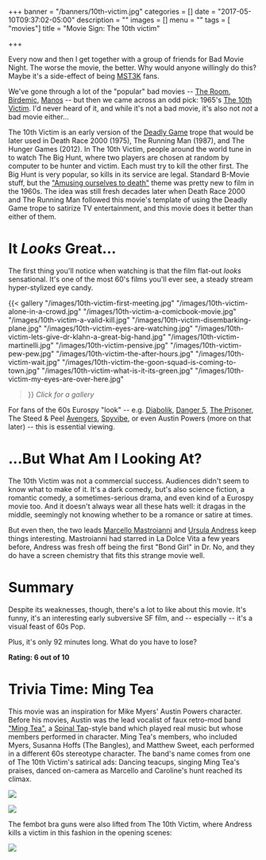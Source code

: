 +++
banner = "/banners/10th-victim.jpg"
categories = []
date = "2017-05-10T09:37:02-05:00"
description = ""
images = []
menu = ""
tags = [ "movies"]
title = "Movie Sign: The 10th victim"

+++

Every now and then I get together with a group of friends for Bad Movie Night. The worse the movie, the better. Why would anyone willingly do this? Maybe it's a side-effect of being [MST3K](https://en.wikipedia.org/wiki/Mystery_Science_Theater_3000) fans.

We've gone through a lot of the "popular" bad movies -- [The Room](https://en.wikipedia.org/wiki/The_Room_(film)), [Birdemic](https://en.wikipedia.org/wiki/Birdemic:_Shock_and_Terror), [Manos](https://en.wikipedia.org/wiki/Manos:_The_Hands_of_Fate) -- but then we came across an odd pick: 1965's [The 10th Victim](https://en.wikipedia.org/wiki/The_10th_Victim). I'd never heard of it, and while it's not a bad movie, it's also not *not* a bad movie either...

The 10th Victim is an early version of the [Deadly Game](http://tvtropes.org/pmwiki/pmwiki.php/Main/DeadlyGame) trope that would be later used in Death Race 2000 (1975), The Running Man (1987), and The Hunger Games (2012). In The 10th Victim, people around the world tune in to watch The Big Hunt, where two players are chosen at random by computer to be hunter and victim. Each must try to kill the other first. The Big Hunt is very popular, so kills in its service are legal. Standard B-Movie stuff, but the ["Amusing ourselves to death"](https://en.wikipedia.org/wiki/Amusing_Ourselves_to_Death) theme was pretty new to film in the 1960s. The idea was still fresh decades later when Death Race 2000 and The Running Man followed this movie's template of using the Deadly Game trope to satirize TV entertainment, and this movie does it better than either of them.

# It *Looks* Great...

The first thing you'll notice when watching is that the film flat-out *looks* sensational.
It's one of the most 60's films you'll ever see,
a steady stream hyper-stylized eye candy.

{{< gallery
  "/images/10th-victim-first-meeting.jpg"
  "/images/10th-victim-alone-in-a-crowd.jpg"
  "/images/10th-victim-a-comicbook-movie.jpg"
  "/images/10th-victim-a-valid-kill.jpg"
  "/images/10th-victim-disembarking-plane.jpg"
  "/images/10th-victim-eyes-are-watching.jpg"
  "/images/10th-victim-lets-give-dr-klahn-a-great-big-hand.jpg"
  "/images/10th-victim-martinelli.jpg"
  "/images/10th-victim-pensive.jpg"
  "/images/10th-victim-pew-pew.jpg"
  "/images/10th-victim-the-after-hours.jpg"
  "/images/10th-victim-wait.jpg"
  "/images/10th-victim-the-goon-squad-is-coming-to-town.jpg"
  "/images/10th-victim-what-is-it-its-green.jpg"
  "/images/10th-victim-my-eyes-are-over-here.jpg"
>}}
*Click for a gallery*

For fans of the 60s Eurospy "look" -- e.g.
[Diabolik](https://en.wikipedia.org/wiki/Danger%3A_Diabolik),
[Danger 5](https://en.wikipedia.org/wiki/Danger_5),
[The Prisoner](http://www.bbc.com/news/in-pictures-37232329),
The Steed & Peel [Avengers](https://en.wikipedia.org/wiki/The_Avengers_%28TV_series%29),
[Spyvibe](https://spyvibe.blogspot.com/),
or even Austin Powers (more on that later) --
this is essential viewing.

# ...But What Am I Looking At?

The 10th Victim was not a commercial success. Audiences didn't seem to know what to make of it.
It's a dark comedy,
but's also science fiction,
a romantic comedy,
a sometimes-serious drama,
and even kind of a Eurospy movie too.
And it doesn't always wear all these hats well:
it dragas in the middle, seemingly not knowing whether to be a romance or satire at times.

But even then, the two leads
[Marcello Mastroianni](https://en.wikipedia.org/wiki/Marcello_Mastroianni) and 
[Ursula Andress](https://en.wikipedia.org/wiki/Ursula_Andress) keep things interesting.
Mastroianni had starred in La Dolce Vita a few years before,
Andress was fresh off being the first "Bond Girl" in Dr. No,
and they do have a screen chemistry that fits this strange movie well.

# Summary

Despite its weaknesses, though, there's a lot to like about this movie.
It's funny, it's an interesting early subversive SF film,
and -- especially -- it's a visual feast of 60s Pop.

Plus, it's only 92 minutes long.
What do you have to lose?

**Rating: 6 out of 10**

# Trivia Time: Ming Tea

This movie was an inspiration for Mike Myers' Austin Powers character.
Before his movies, Austin was the lead vocalist of faux retro-mod band ["Ming Tea"](https://en.wikipedia.org/wiki/Ming_Tea),
a [Spinal Tap](https://en.wikipedia.org/wiki/Spinal_Tap_(band))-style band
which played real music but whose members performed in character.
Ming Tea's members, who included Myers, Susanna Hoffs (The Bangles), and Matthew Sweet,
each performed in a different 60s stereotype character.
The band's name comes from one of The 10th Victim's satirical ads:
Dancing teacups, singing Ming Tea's praises, danced on-camera as Marcello and Caroline's hunt reached its climax.

![](/images/10th-victim-drink-ming-tea.jpg)

![](/images/10th-victim-and-youll-live-longer.jpg)

The fembot bra guns were also lifted from The 10th Victim, where Andress kills a victim in this fashion in the opening scenes:

![](/images/10th-victim-fembot-bra.jpg")

